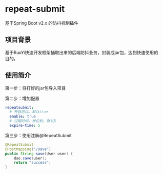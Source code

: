# repeat-submit

基于Spring Boot v2.x 的防抖机制插件

## 项目背景

基于RuoYi快速开发框架抽取出来的后端防抖业务，封装成jar包，达到快速使用的目的。

## 使用简介

第一步：将打好的jar包导入项目

第二步：增加配置

```yaml
repeatsubmit:
  # 开启防抖。默认true
  enable: true
  # 过期时间，单位秒。默认5
  expire-time: 5
```

第三步：使用注解@RepeatSubmit

```java
@RepeatSubmit
@PostMapping("/save")
public String save(User user) {
	dao.save(user);
    return "success";
}
```



